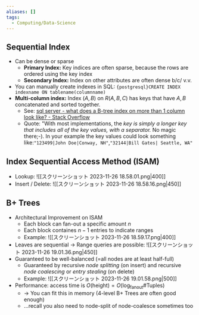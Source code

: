 ```yaml
---
aliases: []
tags:
  - Computing/Data-Science
---
```


## Sequential Index
- Can be dense or sparse
	- **Primary Index:** Key indices are often sparse, because the rows are ordered using the key index
	- **Secondary Index:** Index on other attributes are often dense b/c/ v.v.
- You can manually create indexes in SQL:
  `{postgresql}CREATE INDEX indexname ON tablename(columnname)`
- **Multi-column index:** Index $(A,B)$ on $R(A,B,C)$ has keys that have $A,B$ concatenated and sorted together.
	- See: [sql server - what does a B-tree index on more than 1 column look like? - Stack Overflow](https://stackoverflow.com/a/1648252)
	- Quote: "With most implementations, the _key is simply a longer key that includes all of the key values, with a separator._ No magic there;-). In your example the key values could look something like:`"123499|John Doe|Conway, NH"`,`"32144|Bill Gates| Seattle, WA"`

## Index Sequential Access Method (ISAM)

- Lookup: ![[スクリーンショット 2023-11-26 18.58.01.png|400]]
- Insert / Delete: ![[スクリーンショット 2023-11-26 18.58.16.png|450]]
## B+ Trees

- Architectural Improvement on ISAM
	- Each block can fan-out a specific amount $n$
	- Each block containes $n-1$ entries to indicate ranges
	- Example: ![[スクリーンショット 2023-11-26 18.59.17.png|400]]
- Leaves are sequential → Range queries are possible: ![[スクリーンショット 2023-11-26 19.01.36.png|450]]
- Guaranteed to be well-balanced (=all nodes are at least half-full)
	- Guaranteed by recursive _node splitting_ (on insert) and recursive _node coalescing_ or _entry stealing_ (on delete)
	- Example: ![[スクリーンショット 2023-11-26 19.01.58.png|500]]
- Performance: access time is $O(\text{height})=O(\log_{\text{fanout}}\text{\#Tuples})$
	- → You can fit this in memory (4-level B+ Trees are often good enough)
	- …recall you also need to node-split of node-coalesce sometimes too
